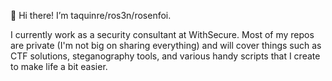 👋 Hi there! I’m taquinre/ros3n/rosenfoi.

I currently work as a security consultant at WithSecure. Most of my repos are private (I'm not big on sharing everything) and will cover things such as CTF solutions, steganography tools, and various handy scripts that I create to make life a bit easier.
